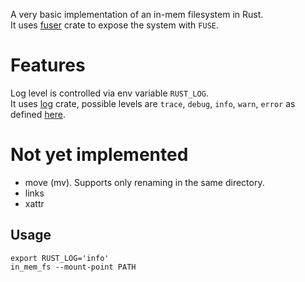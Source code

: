 A very basic implementation of an in-mem filesystem in Rust. \
It uses [fuser](https://crates.io/crates/fuser) crate to expose the system with `FUSE`.

# Features
Log level is controlled via env variable `RUST_LOG`. \
It uses [log](https://crates.io/crates/log) crate, possible levels are `trace`, `debug`, `info`, `warn`, `error` as defined [here](https://docs.rs/log/latest/log/#macros).

# Not yet implemented
- move (mv). Supports only renaming in the same directory.
- links
- xattr

## Usage
```
export RUST_LOG='info'
in_mem_fs --mount-point PATH
```
